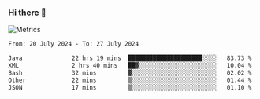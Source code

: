 ### Hi there 👋

![Metrics](https://github.com/radoapx/radoapx/blob/main/github-metrics.svg)

<!--START_SECTION:waka-->

```txt
From: 20 July 2024 - To: 27 July 2024

Java              22 hrs 19 mins  █████████████████████░░░░   83.73 %
XML               2 hrs 40 mins   ██▓░░░░░░░░░░░░░░░░░░░░░░   10.04 %
Bash              32 mins         ▓░░░░░░░░░░░░░░░░░░░░░░░░   02.02 %
Other             22 mins         ▒░░░░░░░░░░░░░░░░░░░░░░░░   01.44 %
JSON              17 mins         ▒░░░░░░░░░░░░░░░░░░░░░░░░   01.10 %
```

<!--END_SECTION:waka-->

<!--
**radoapx/radoapx** is a ✨ _special_ ✨ repository because its `README.md` (this file) appears on your GitHub profile.

Here are some ideas to get you started:

- 🔭 I’m currently working on ...
- 🌱 I’m currently learning ...
- 👯 I’m looking to collaborate on ...
- 🤔 I’m looking for help with ...
- 💬 Ask me about ...
- 📫 How to reach me: ...
- 😄 Pronouns: ...
- ⚡ Fun fact: ...
-->
